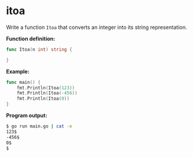 # itoa


Write a function `Itoa` that converts an integer into its string representation.

**Function definition:**

```go
func Itoa(n int) string {

}
```

**Example:**

```go
func main() {
    fmt.Println(Itoa(123))
    fmt.Println(Itoa(-456))
    fmt.Println(Itoa(0))
}
```

**Program output:**

```sh
$ go run main.go | cat -e
123$
-456$
0$
$
```
